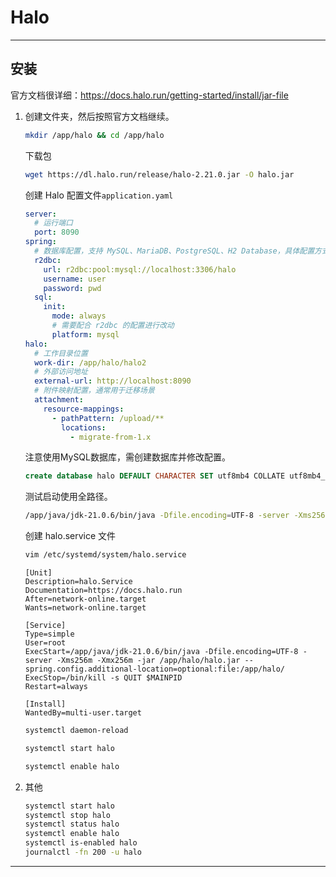 # Halo

---

## 安装
官方文档很详细：<https://docs.halo.run/getting-started/install/jar-file>

1. 创建文件夹，然后按照官方文档继续。
   
    ```bash
    mkdir /app/halo && cd /app/halo
    ```
   下载包
   ```bash
   wget https://dl.halo.run/release/halo-2.21.0.jar -O halo.jar
   ```
   创建 Halo 配置文件`application.yaml`
   ```yaml
   server:
     # 运行端口
     port: 8090
   spring:
     # 数据库配置，支持 MySQL、MariaDB、PostgreSQL、H2 Database，具体配置方式可以参考下面的数据库配置
     r2dbc:
       url: r2dbc:pool:mysql://localhost:3306/halo
       username: user
       password: pwd
     sql:
       init:
         mode: always
         # 需要配合 r2dbc 的配置进行改动
         platform: mysql
   halo:
     # 工作目录位置
     work-dir: /app/halo/halo2
     # 外部访问地址
     external-url: http://localhost:8090
     # 附件映射配置，通常用于迁移场景
     attachment:
       resource-mappings:
         - pathPattern: /upload/**
           locations:
             - migrate-from-1.x
   ```
   注意使用MySQL数据库，需创建数据库并修改配置。
   
   ```sql
   create database halo DEFAULT CHARACTER SET utf8mb4 COLLATE utf8mb4_general_ci;
   ```
   
   测试启动使用全路径。
   
    ```bash
    /app/java/jdk-21.0.6/bin/java -Dfile.encoding=UTF-8 -server -Xms256m -Xmx256m -jar /app/halo/halo.jar --spring.config.additional-location=optional:file:/app/halo/
    ```
   创建 halo.service 文件
   ```bash
   vim /etc/systemd/system/halo.service
   ```
   ```properties
   [Unit]
   Description=halo.Service
   Documentation=https://docs.halo.run
   After=network-online.target
   Wants=network-online.target
   
   [Service]
   Type=simple
   User=root
   ExecStart=/app/java/jdk-21.0.6/bin/java -Dfile.encoding=UTF-8 -server -Xms256m -Xmx256m -jar /app/halo/halo.jar --spring.config.additional-location=optional:file:/app/halo/
   ExecStop=/bin/kill -s QUIT $MAINPID
   Restart=always
   
   [Install]
   WantedBy=multi-user.target
   ```
   ```bash
   systemctl daemon-reload
   ```
   ```bash
   systemctl start halo
   ```
   ```bash
   systemctl enable halo
   ```

2. 其他
   
    ```bash
    systemctl start halo
    systemctl stop halo
    systemctl status halo
    systemctl enable halo
    systemctl is-enabled halo
    journalctl -fn 200 -u halo
    ```

---